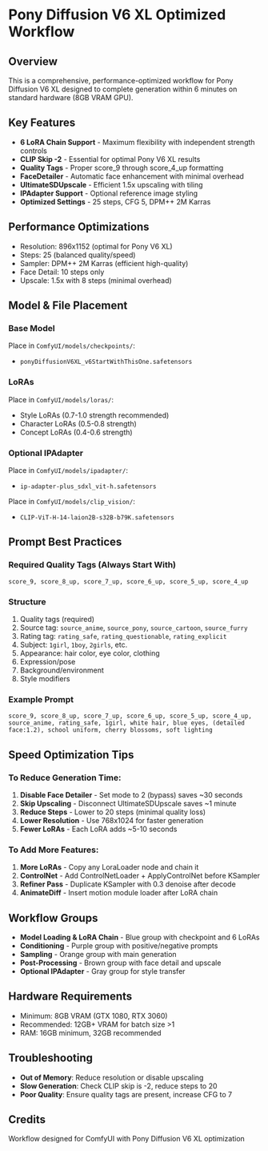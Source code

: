 # Pony Diffusion V6 XL Optimized Workflow

## Overview
This is a comprehensive, performance-optimized workflow for Pony Diffusion V6 XL designed to complete generation within 6 minutes on standard hardware (8GB VRAM GPU).

## Key Features
- **6 LoRA Chain Support** - Maximum flexibility with independent strength controls
- **CLIP Skip -2** - Essential for optimal Pony V6 XL results
- **Quality Tags** - Proper score_9 through score_4_up formatting
- **FaceDetailer** - Automatic face enhancement with minimal overhead
- **UltimateSDUpscale** - Efficient 1.5x upscaling with tiling
- **IPAdapter Support** - Optional reference image styling
- **Optimized Settings** - 25 steps, CFG 5, DPM++ 2M Karras

## Performance Optimizations
- Resolution: 896x1152 (optimal for Pony V6 XL)
- Steps: 25 (balanced quality/speed)
- Sampler: DPM++ 2M Karras (efficient high-quality)
- Face Detail: 10 steps only
- Upscale: 1.5x with 8 steps (minimal overhead)

## Model & File Placement

### Base Model
Place in `ComfyUI/models/checkpoints/`:
- `ponyDiffusionV6XL_v6StartWithThisOne.safetensors`

### LoRAs
Place in `ComfyUI/models/loras/`:
- Style LoRAs (0.7-1.0 strength recommended)
- Character LoRAs (0.5-0.8 strength)
- Concept LoRAs (0.4-0.6 strength)

### Optional IPAdapter
Place in `ComfyUI/models/ipadapter/`:
- `ip-adapter-plus_sdxl_vit-h.safetensors`

Place in `ComfyUI/models/clip_vision/`:
- `CLIP-ViT-H-14-laion2B-s32B-b79K.safetensors`

## Prompt Best Practices

### Required Quality Tags (Always Start With)
```
score_9, score_8_up, score_7_up, score_6_up, score_5_up, score_4_up
```

### Structure
1. Quality tags (required)
2. Source tag: `source_anime`, `source_pony`, `source_cartoon`, `source_furry`
3. Rating tag: `rating_safe`, `rating_questionable`, `rating_explicit`
4. Subject: `1girl`, `1boy`, `2girls`, etc.
5. Appearance: hair color, eye color, clothing
6. Expression/pose
7. Background/environment
8. Style modifiers

### Example Prompt
```
score_9, score_8_up, score_7_up, score_6_up, score_5_up, score_4_up, source_anime, rating_safe, 1girl, white hair, blue eyes, (detailed face:1.2), school uniform, cherry blossoms, soft lighting
```

## Speed Optimization Tips

### To Reduce Generation Time:
1. **Disable Face Detailer** - Set mode to 2 (bypass) saves ~30 seconds
2. **Skip Upscaling** - Disconnect UltimateSDUpscale saves ~1 minute
3. **Reduce Steps** - Lower to 20 steps (minimal quality loss)
4. **Lower Resolution** - Use 768x1024 for faster generation
5. **Fewer LoRAs** - Each LoRA adds ~5-10 seconds

### To Add More Features:
1. **More LoRAs** - Copy any LoraLoader node and chain it
2. **ControlNet** - Add ControlNetLoader + ApplyControlNet before KSampler
3. **Refiner Pass** - Duplicate KSampler with 0.3 denoise after decode
4. **AnimateDiff** - Insert motion module loader after LoRA chain

## Workflow Groups
- **Model Loading & LoRA Chain** - Blue group with checkpoint and 6 LoRAs
- **Conditioning** - Purple group with positive/negative prompts
- **Sampling** - Orange group with main generation
- **Post-Processing** - Brown group with face detail and upscale
- **Optional IPAdapter** - Gray group for style transfer

## Hardware Requirements
- Minimum: 8GB VRAM (GTX 1080, RTX 3060)
- Recommended: 12GB+ VRAM for batch size >1
- RAM: 16GB minimum, 32GB recommended

## Troubleshooting
- **Out of Memory**: Reduce resolution or disable upscaling
- **Slow Generation**: Check CLIP skip is -2, reduce steps to 20
- **Poor Quality**: Ensure quality tags are present, increase CFG to 7

## Credits
Workflow designed for ComfyUI with Pony Diffusion V6 XL optimization